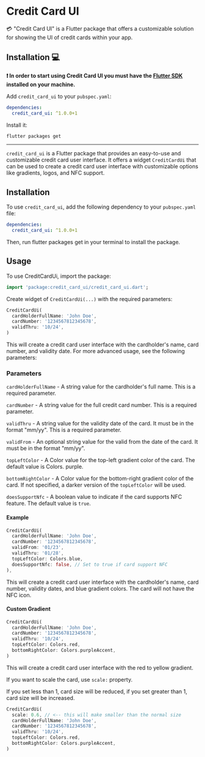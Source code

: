 # Credit Card UI
💳 "Credit Card UI" is a Flutter package that offers a customizable solution for showing the UI of credit cards within your app.

## Installation 💻

**❗ In order to start using Credit Card UI you must have the [Flutter SDK](https://docs.flutter.dev/get-started/install) installed on your machine.**

Add `credit_card_ui` to your `pubspec.yaml`:

```yaml
dependencies:
  credit_card_ui: ^1.0.0+1
```

Install it:

```sh
flutter packages get
```

---

`credit_card_ui` is a Flutter package that provides an easy-to-use and customizable credit card user interface. It offers a widget `CreditCardUi` that can be used to create a credit card user interface with customizable options like gradients, logos, and NFC support.

## Installation
To use `credit_card_ui`, add the following dependency to your `pubspec.yaml` file:

```yaml
dependencies:
  credit_card_ui: ^1.0.0+1
```

Then, run flutter packages get in your terminal to install the package.

## Usage
To use CreditCardUi, import the package:

``` dart
import 'package:credit_card_ui/credit_card_ui.dart';
```

Create widget of `CreditCardUi(...)` with the required parameters:

``` dart
CreditCardUi(
  cardHolderFullName: 'John Doe',
  cardNumber: '1234567812345678',
  validThru: '10/24',
)
```

This will create a credit card user interface with the cardholder's name, card number, and validity date. For more advanced usage, see the following parameters:

### Parameters
`cardHolderFullName` - A string value for the cardholder's full name. This is a required parameter.

`cardNumber` - A string value for the full credit card number. This is a required parameter.

`validThru` - A string value for the validity date of the card. It must be in the format "mm/yy". This is a required parameter.

`validFrom` - An optional string value for the valid from the date of the card. It must be in the format "mm/yy".

`topLeftColor` - A Color value for the top-left gradient color of the card. The default value is Colors. purple.

`bottomRightColor` - A Color value for the bottom-right gradient color of the card. If not specified, a darker version of the `topLeftColor` will be used.

`doesSupportNfc` - A boolean value to indicate if the card supports NFC feature. The default value is `true`.

#### Example
``` dart
CreditCardUi(
  cardHolderFullName: 'John Doe',
  cardNumber: '1234567812345678',
  validFrom: '01/23',
  validThru: '01/28',
  topLeftColor: Colors.blue,
  doesSupportNfc: false, // Set to true if card support NFC
),
```
This will create a credit card user interface with the cardholder's name, card number, validity dates, and blue gradient colors. The card will not have the NFC icon.



#### Custom Gradient

``` dart
CreditCardUi(
  cardHolderFullName: 'John Doe',
  cardNumber: '1234567812345678',
  validThru: '10/24',
  topLeftColor: Colors.red,
  bottomRightColor: Colors.purpleAccent,
)
```
This will create a credit card user interface with the red to yellow gradient.

If you want to scale the card, use `scale:` property.

If you set less than 1, card size will be reduced,
if you set greater than 1, card size will be increased.


``` dart
CreditCardUi(
  scale: 0.6, // <-- this will make smaller than the normal size
  cardHolderFullName: 'John Doe',
  cardNumber: '1234567812345678',
  validThru: '10/24',
  topLeftColor: Colors.red,
  bottomRightColor: Colors.purpleAccent,
)
```